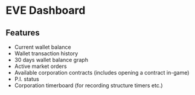 # EVE Dashboard

## Features

- Current wallet balance
- Wallet transaction history
- 30 days wallet balance graph
- Active market orders
- Available corporation contracts (includes opening a contract in-game)
- P.I. status
- Corporation timerboard (for recording structure timers etc.)
